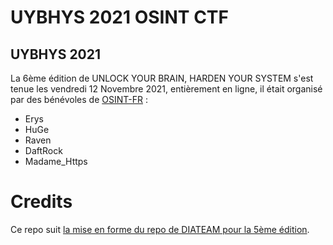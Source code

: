 # UYBHYS 2021 OSINT CTF
## UYBHYS 2021
La 6ème édition de UNLOCK YOUR BRAIN, HARDEN YOUR SYSTEM s'est tenue les vendredi 12 Novembre 2021, entièrement en ligne, il était organisé par des bénévoles de [OSINT-FR](https://osintfr.com/) :
- Erys
- HuGe
- Raven
- DaftRock
- Madame_Https

# Credits
Ce repo suit [la mise en forme du repo de DIATEAM pour la 5ème édition](https://github.com/diateam/UYBHYS2020-OSINT-CTF).
